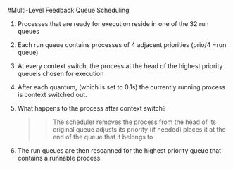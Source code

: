 
#Multi-Level Feedback Queue Scheduling


1. Processes that are ready for execution reside in one of the 32 run queues
2. Each run queue contains processes of 4 adjacent priorities (prio/4 =run queue)
3. At every context switch, the process at the head of the highest priority queueis chosen for execution


4. After each quantum, (which is set to 0.1s) the currently running process is context switched out.
5. What happens to the process after context switch?
    >>The scheduler removes the process from the head of its original queue
    >>adjusts its priority (if needed)
    >>places it at the end of the queue that it belongs to
6. The run queues are then rescanned for the highest priority queue that contains a runnable process.
